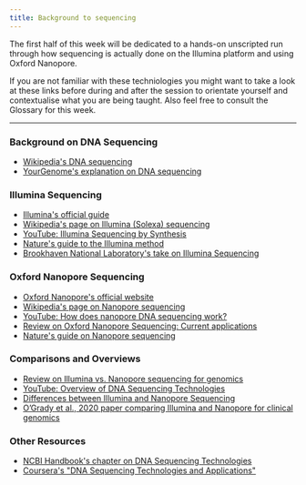 ```yaml
---
title: Background to sequencing
---
```


The first half of this week will be dedicated to a hands-on unscripted run through how sequencing is actually done on the Illumina platform and using Oxford Nanopore. 

If you are not familiar with these techniologies you might want to take a look at these links before during and after the session to orientate yourself and contextualise what you are being taught. Also feel free to consult the Glossary for this week.

---

### Background on DNA Sequencing
- [Wikipedia's DNA sequencing](https://en.wikipedia.org/wiki/DNA_sequencing)
- [YourGenome's explanation on DNA sequencing](https://www.yourgenome.org/facts/what-is-dna-sequencing)

### Illumina Sequencing
- [Illumina's official guide](https://www.illumina.com/science/technology/next-generation-sequencing.html)
- [Wikipedia's page on Illumina (Solexa) sequencing](https://en.wikipedia.org/wiki/Illumina_dye_sequencing)
- [YouTube: Illumina Sequencing by Synthesis](https://www.youtube.com/watch?v=fCd6B5HRaZ8)
- [Nature's guide to the Illumina method](https://www.nature.com/scitable/definition/illumina-sequencing-296/)
- [Brookhaven National Laboratory's take on Illumina Sequencing](https://www.bnl.gov/isd/documents/93024.pdf)

### Oxford Nanopore Sequencing
- [Oxford Nanopore's official website](https://nanoporetech.com/)
- [Wikipedia's page on Nanopore sequencing](https://en.wikipedia.org/wiki/Nanopore_sequencing)
- [YouTube: How does nanopore DNA sequencing work?](https://www.youtube.com/watch?v=GUb1TZvMWsw)
- [Review on Oxford Nanopore Sequencing: Current applications](https://pubmed.ncbi.nlm.nih.gov/30817829/)
- [Nature's guide on Nanopore sequencing](https://www.nature.com/articles/nbt.4060)

### Comparisons and Overviews
- [Review on Illumina vs. Nanopore sequencing for genomics](https://www.ncbi.nlm.nih.gov/pmc/articles/PMC7318766/)
- [YouTube: Overview of DNA Sequencing Technologies](https://www.youtube.com/watch?v=jFCD8Q6qSTM)
- [Differences between Illumina and Nanopore Sequencing](https://blog.genohub.com/illumina-vs-ion-torrent-vs-pacbio/)
- [O’Grady et al., 2020 paper comparing Illumina and Nanopore for clinical genomics](https://www.frontiersin.org/articles/10.3389/fgene.2020.00421/full)

### Other Resources
- [NCBI Handbook's chapter on DNA Sequencing Technologies](https://www.ncbi.nlm.nih.gov/books/NBK26883/)
- [Coursera's "DNA Sequencing Technologies and Applications"](https://www.coursera.org/learn/dna-technologies)




